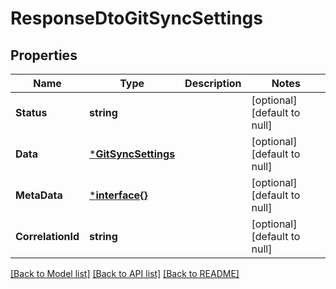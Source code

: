 # ResponseDtoGitSyncSettings

## Properties
Name | Type | Description | Notes
------------ | ------------- | ------------- | -------------
**Status** | **string** |  | [optional] [default to null]
**Data** | [***GitSyncSettings**](GitSyncSettings.md) |  | [optional] [default to null]
**MetaData** | [***interface{}**](interface{}.md) |  | [optional] [default to null]
**CorrelationId** | **string** |  | [optional] [default to null]

[[Back to Model list]](../README.md#documentation-for-models) [[Back to API list]](../README.md#documentation-for-api-endpoints) [[Back to README]](../README.md)

